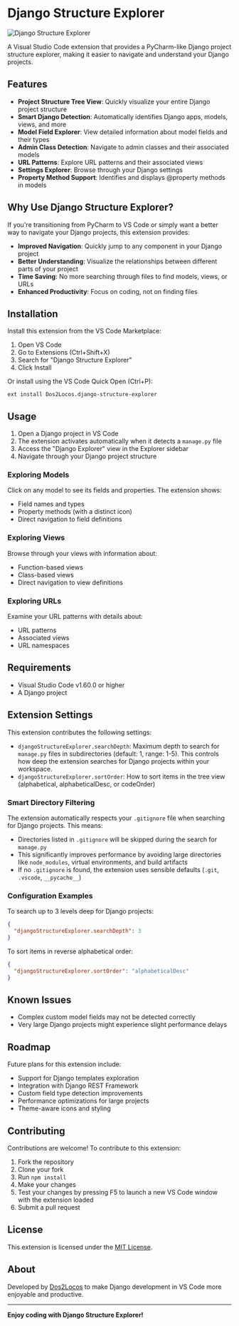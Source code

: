 # Django Structure Explorer

![Django Structure Explorer](https://raw.githubusercontent.com/Dos2Locos/django-structure-explorer-vscode/main/images/icon.png)

A Visual Studio Code extension that provides a PyCharm-like Django project structure explorer, making it easier to navigate and understand your Django projects.

## Features

- **Project Structure Tree View**: Quickly visualize your entire Django project structure
- **Smart Django Detection**: Automatically identifies Django apps, models, views, and more
- **Model Field Explorer**: View detailed information about model fields and their types
- **Admin Class Detection**: Navigate to admin classes and their associated models
- **URL Patterns**: Explore URL patterns and their associated views
- **Settings Explorer**: Browse through your Django settings
- **Property Method Support**: Identifies and displays @property methods in models

## Why Use Django Structure Explorer?

If you're transitioning from PyCharm to VS Code or simply want a better way to navigate your Django projects, this extension provides:

- **Improved Navigation**: Quickly jump to any component in your Django project
- **Better Understanding**: Visualize the relationships between different parts of your project
- **Time Saving**: No more searching through files to find models, views, or URLs
- **Enhanced Productivity**: Focus on coding, not on finding files

## Installation

Install this extension from the VS Code Marketplace:

1. Open VS Code
2. Go to Extensions (Ctrl+Shift+X)
3. Search for "Django Structure Explorer"
4. Click Install

Or install using the VS Code Quick Open (Ctrl+P):

```
ext install Dos2Locos.django-structure-explorer
```

## Usage

1. Open a Django project in VS Code
2. The extension activates automatically when it detects a `manage.py` file
3. Access the "Django Explorer" view in the Explorer sidebar
4. Navigate through your Django project structure

### Exploring Models

Click on any model to see its fields and properties. The extension shows:

- Field names and types
- Property methods (with a distinct icon)
- Direct navigation to field definitions

### Exploring Views

Browse through your views with information about:

- Function-based views
- Class-based views
- Direct navigation to view definitions

### Exploring URLs

Examine your URL patterns with details about:

- URL patterns
- Associated views
- URL namespaces

## Requirements

- Visual Studio Code v1.60.0 or higher
- A Django project

## Extension Settings

This extension contributes the following settings:

- `djangoStructureExplorer.searchDepth`: Maximum depth to search for `manage.py` files in subdirectories (default: 1, range: 1-5). This controls how deep the extension searches for Django projects within your workspace.
- `djangoStructureExplorer.sortOrder`: How to sort items in the tree view (alphabetical, alphabeticalDesc, or codeOrder)

### Smart Directory Filtering

The extension automatically respects your `.gitignore` file when searching for Django projects. This means:

- Directories listed in `.gitignore` will be skipped during the search for `manage.py`
- This significantly improves performance by avoiding large directories like `node_modules`, virtual environments, and build artifacts
- If no `.gitignore` is found, the extension uses sensible defaults (`.git`, `.vscode`, `__pycache__`)

### Configuration Examples

To search up to 3 levels deep for Django projects:
```json
{
  "djangoStructureExplorer.searchDepth": 3
}
```

To sort items in reverse alphabetical order:
```json
{
  "djangoStructureExplorer.sortOrder": "alphabeticalDesc"
}
```

## Known Issues

- Complex custom model fields may not be detected correctly
- Very large Django projects might experience slight performance delays

## Roadmap

Future plans for this extension include:

- Support for Django templates exploration
- Integration with Django REST Framework
- Custom field type detection improvements
- Performance optimizations for large projects
- Theme-aware icons and styling

## Contributing

Contributions are welcome! To contribute to this extension:

1. Fork the repository
2. Clone your fork
3. Run `npm install`
4. Make your changes
5. Test your changes by pressing F5 to launch a new VS Code window with the extension loaded
6. Submit a pull request

## License

This extension is licensed under the [MIT License](LICENSE.md).

## About

Developed by [Dos2Locos](https://github.com/Dos2Locos) to make Django development in VS Code more enjoyable and productive.

---

**Enjoy coding with Django Structure Explorer!**

